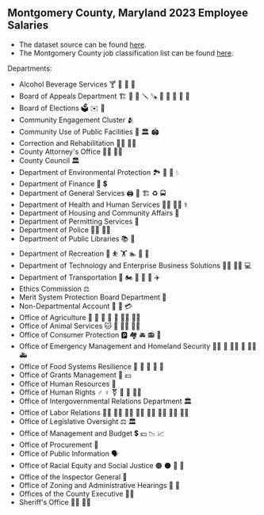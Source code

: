 ## Montgomery County, Maryland 2023 Employee Salaries

* The dataset source can be found [here](https://catalog.data.gov/dataset/employee-salaries-2023).
* The Montgomery County job classification list can be found [here](https://catalog.data.gov/dataset/montgomery-county-job-classification-list).

Departments:
  * Alcohol Beverage Services :cocktail: :beer: :wine_glass: :tropical_drink:
  * Board of Appeals Department :building_construction: :bricks: :hammer: :screwdriver: :carpentry_saw: :wrench: :nut_and_bolt: :toolbox: :triangular_ruler: :straight_ruler:
  * Board of Elections :ballot_box: :envelope: :postbox:
  * Community Engagement Cluster :people_hugging:
  * Community Use of Public Facilities :school: :classical_building: :stadium:
  *	Correction and Rehabilitation :policeman: :policewoman:
  * County Attorney's Office :man_office_worker: :woman_office_worker:
  *	County Council :classical_building:
  *	Department of Environmental Protection :national_park: :evergreen_tree: :deciduous_tree: :droplet:
  *	Department of Finance :bank: :heavy_dollar_sign: 
  *	Department of General Services :printer: :page_facing_up: :building_construction: :recycle: :oncoming_bus:
  *	Department of Health and Human Services :man_health_worker: :woman_health_worker: :medical_symbol:
  *	Department of Housing and Community Affairs :house_with_garden: 
  *	Department of Permitting Services :page_facing_up: 
  *	Department of Police :policeman: :policewoman:
  *	Department of Public Libraries :books: :open_book:
  *	Department of Recreation :bicyclist: :bouncing_ball_person: :weight_lifting: :swimmer: :rowboat: :climbing:
  *	Department of Technology and Enterprise Business Solutions :man_technologist: :woman_technologist: :computer:
  *	Department of Transportation :red_car: :motorcycle: :bus: :train: :ship: :airplane:
  *	Ethics Commission  :balance_scale:
  *	Merit System Protection Board Department :page_with_curl:
  *	Non-Departmental Account :money_with_wings: :receipt: :credit_card:
  *	Office of Agriculture :corn: :carrot: :apple: :leafy_green: :potato: :man_farmer: :woman_farmer:
  *	Office of Animal Services :cat: :dog: :man_health_worker: :woman_health_worker:
  *	Office of Consumer Protection :parking: :houses: :oncoming_automobile: :radio: :handshake:
  *	Office of Emergency Management and Homeland Security :man_firefighter: :fire_engine: :policeman: :police_car: :man_health_worker: :ambulance:
  *	Office of Food Systems Resilience :bread: :meat_on_bone: :egg: :green_salad: :crab:
  *	Office of Grants Management :page_facing_up: :dollar:
  *	Office of Human Resources :busts_in_silhouette:
  *	Office of Human Rights :male_sign: :female_sign: :transgender_symbol: :two_men_holding_hands: :two_women_holding_hands: :rainbow_flag:
  *	Office of Intergovernmental Relations Department :classical_building:
  *	Office of Labor Relations :woman_health_worker: :woman_student: :woman_teacher: :woman_mechanic: :woman_factory_worker: :woman_office_worker: :woman_firefighter: :construction_worker_woman:
  *	Office of Legislative Oversight :balance_scale: :classical_building:
  *	Office of Management and Budget :heavy_dollar_sign: :dollar: :chart_with_downwards_trend: :chart_with_upwards_trend:
  *	Office of Procurement :page_facing_up:
  *	Office of Public Information :speaking_head:
  *	Office of Racial Equity and Social Justice :brown_circle: :black_circle: :man: :woman:
  * Office of the Inspector General :mag_right:
  *	Office of Zoning and Administrative Hearings :office: :open_file_folder: 
  * Offices of the County Executive :man_office_worker:
  * Sheriff's Office :policeman: :policewoman:





